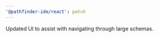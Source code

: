 ```yaml
---
'@pathfinder-ide/react': patch
---
```


Updated UI to assist with navigating through large schemas.

